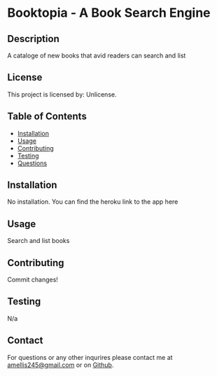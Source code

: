 # **Booktopia - A Book Search Engine**
    
## Description
    
A cataloge of new books that avid readers can search and list
  
## License
  
  
This project is licensed by: Unlicense.
    
  
## Table of Contents
  
- [Installation](#installation)
- [Usage](#usage)
- [Contributing](#contributing)
- [Testing](#testing)
- [Questions](#questions)
  
## Installation
  
No installation. You can find the heroku link to the app here
  
## Usage
  
Search and list books
  
## Contributing
  
Commit changes!
  
## Testing
  
N/a
  
## Contact
  
For questions or any other inqurires please contact me at amellis245@gmail.com
or on [Github](https://www.github.com/aellis07).